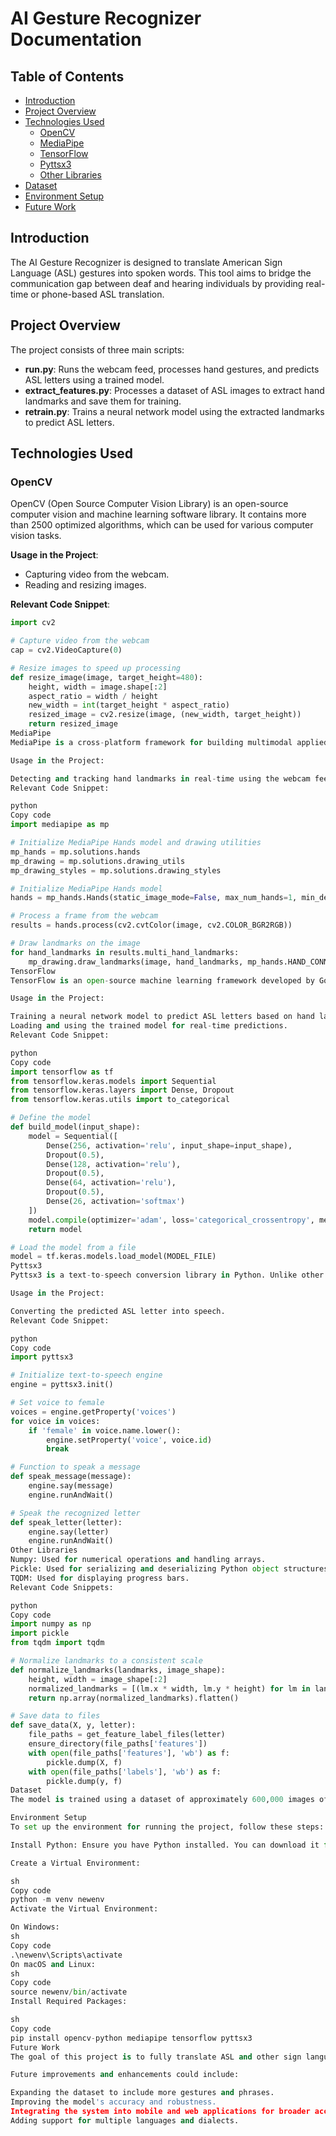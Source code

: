 # AI Gesture Recognizer Documentation

## Table of Contents
- [Introduction](#introduction)
- [Project Overview](#project-overview)
- [Technologies Used](#technologies-used)
  - [OpenCV](#opencv)
  - [MediaPipe](#mediapipe)
  - [TensorFlow](#tensorflow)
  - [Pyttsx3](#pyttsx3)
  - [Other Libraries](#other-libraries)
- [Dataset](#dataset)
- [Environment Setup](#environment-setup)
- [Future Work](#future-work)

## Introduction
The AI Gesture Recognizer is designed to translate American Sign Language (ASL) gestures into spoken words. This tool aims to bridge the communication gap between deaf and hearing individuals by providing real-time or phone-based ASL translation.

## Project Overview
The project consists of three main scripts:

- **run.py**: Runs the webcam feed, processes hand gestures, and predicts ASL letters using a trained model.
- **extract_features.py**: Processes a dataset of ASL images to extract hand landmarks and save them for training.
- **retrain.py**: Trains a neural network model using the extracted landmarks to predict ASL letters.

## Technologies Used

### OpenCV
OpenCV (Open Source Computer Vision Library) is an open-source computer vision and machine learning software library. It contains more than 2500 optimized algorithms, which can be used for various computer vision tasks.

**Usage in the Project**:
- Capturing video from the webcam.
- Reading and resizing images.

**Relevant Code Snippet**:
```python
import cv2

# Capture video from the webcam
cap = cv2.VideoCapture(0)

# Resize images to speed up processing
def resize_image(image, target_height=480):
    height, width = image.shape[:2]
    aspect_ratio = width / height
    new_width = int(target_height * aspect_ratio)
    resized_image = cv2.resize(image, (new_width, target_height))
    return resized_image
MediaPipe
MediaPipe is a cross-platform framework for building multimodal applied machine learning pipelines. It is used for tasks such as hand tracking, face detection, and pose estimation.

Usage in the Project:

Detecting and tracking hand landmarks in real-time using the webcam feed.
Relevant Code Snippet:

python
Copy code
import mediapipe as mp

# Initialize MediaPipe Hands model and drawing utilities
mp_hands = mp.solutions.hands
mp_drawing = mp.solutions.drawing_utils
mp_drawing_styles = mp.solutions.drawing_styles

# Initialize MediaPipe Hands model
hands = mp_hands.Hands(static_image_mode=False, max_num_hands=1, min_detection_confidence=0.5, min_tracking_confidence=0.5)

# Process a frame from the webcam
results = hands.process(cv2.cvtColor(image, cv2.COLOR_BGR2RGB))

# Draw landmarks on the image
for hand_landmarks in results.multi_hand_landmarks:
    mp_drawing.draw_landmarks(image, hand_landmarks, mp_hands.HAND_CONNECTIONS, mp_drawing_styles.get_default_hand_landmarks_style(), mp_drawing_styles.get_default_hand_connections_style())
TensorFlow
TensorFlow is an open-source machine learning framework developed by Google. It provides a comprehensive ecosystem of tools, libraries, and community resources for building and deploying machine learning models.

Usage in the Project:

Training a neural network model to predict ASL letters based on hand landmarks.
Loading and using the trained model for real-time predictions.
Relevant Code Snippet:

python
Copy code
import tensorflow as tf
from tensorflow.keras.models import Sequential
from tensorflow.keras.layers import Dense, Dropout
from tensorflow.keras.utils import to_categorical

# Define the model
def build_model(input_shape):
    model = Sequential([
        Dense(256, activation='relu', input_shape=input_shape),
        Dropout(0.5),
        Dense(128, activation='relu'),
        Dropout(0.5),
        Dense(64, activation='relu'),
        Dropout(0.5),
        Dense(26, activation='softmax')
    ])
    model.compile(optimizer='adam', loss='categorical_crossentropy', metrics=['accuracy'])
    return model

# Load the model from a file
model = tf.keras.models.load_model(MODEL_FILE)
Pyttsx3
Pyttsx3 is a text-to-speech conversion library in Python. Unlike other libraries, it works offline and is compatible with both Python 2 and 3.

Usage in the Project:

Converting the predicted ASL letter into speech.
Relevant Code Snippet:

python
Copy code
import pyttsx3

# Initialize text-to-speech engine
engine = pyttsx3.init()

# Set voice to female
voices = engine.getProperty('voices')
for voice in voices:
    if 'female' in voice.name.lower():
        engine.setProperty('voice', voice.id)
        break

# Function to speak a message
def speak_message(message):
    engine.say(message)
    engine.runAndWait()

# Speak the recognized letter
def speak_letter(letter):
    engine.say(letter)
    engine.runAndWait()
Other Libraries
Numpy: Used for numerical operations and handling arrays.
Pickle: Used for serializing and deserializing Python object structures.
TQDM: Used for displaying progress bars.
Relevant Code Snippets:

python
Copy code
import numpy as np
import pickle
from tqdm import tqdm

# Normalize landmarks to a consistent scale
def normalize_landmarks(landmarks, image_shape):
    height, width = image_shape[:2]
    normalized_landmarks = [(lm.x * width, lm.y * height) for lm in landmarks]
    return np.array(normalized_landmarks).flatten()

# Save data to files
def save_data(X, y, letter):
    file_paths = get_feature_label_files(letter)
    ensure_directory(file_paths['features'])
    with open(file_paths['features'], 'wb') as f:
        pickle.dump(X, f)
    with open(file_paths['labels'], 'wb') as f:
        pickle.dump(y, f)
Dataset
The model is trained using a dataset of approximately 600,000 images of the ASL alphabet. The dataset contains images for each letter of the alphabet (A-Z), with each image containing a hand gesture representing a letter.

Environment Setup
To set up the environment for running the project, follow these steps:

Install Python: Ensure you have Python installed. You can download it from python.org.

Create a Virtual Environment:

sh
Copy code
python -m venv newenv
Activate the Virtual Environment:

On Windows:
sh
Copy code
.\newenv\Scripts\activate
On macOS and Linux:
sh
Copy code
source newenv/bin/activate
Install Required Packages:

sh
Copy code
pip install opencv-python mediapipe tensorflow pyttsx3
Future Work
The goal of this project is to fully translate ASL and other sign languages into spoken words, either over the phone or in real-time for in-person use. This will bridge the communication gap between deaf and hearing individuals, enabling more seamless interactions.

Future improvements and enhancements could include:

Expanding the dataset to include more gestures and phrases.
Improving the model's accuracy and robustness.
Integrating the system into mobile and web applications for broader accessibility.
Adding support for multiple languages and dialects.
